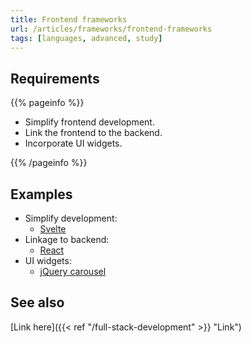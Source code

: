 ```yaml
---
title: Frontend frameworks
url: /articles/frameworks/frontend-frameworks
tags: [languages, advanced, study]
---
```


## Requirements

{{% pageinfo %}}

* Simplify frontend development.
* Link the frontend to the backend.
* Incorporate UI widgets.

{{% /pageinfo %}}

## Examples

* Simplify development:
  * [Svelte](https://svelte.dev/)
* Linkage to backend:
  * [React](https://react.dev/)
* UI widgets:
  * [jQuery carousel](https://plugins.jquery.com/tag/carousel)

## See also

[Link here]({{< ref "/full-stack-development" >}} "Link")

